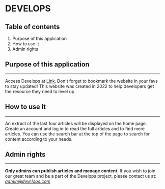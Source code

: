 # DEVELOPS

## Table of contents
1. Purpose of this application
2. How to use it
3. Admin rights

## Purpose of this application
---
Access Develops at [Link](https://www.develops.com). Don't forget to bookmark the website in your favs to stay updated!
This website was created in 2022 to help developers get the resource they need to level up.

## How to use it
---
An extract of the last four articles will be displayed on the home page.
Create an account and log in to read the full articles and to find more articles. You can use the search bar at the top of the page to search for content according to your needs.

## Admin rights
---
**Only admins can publish articles and manage content**.
If you wish to join our great team and be a part of the Develops project, please contact us at: *admin@develops.com*

